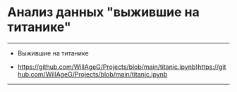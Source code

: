 # Анализ данных "выжившие на титанике"

----------------------------
* Выжившие на титанике
- https://github.com/WillAgeG/Projects/blob/main/titanic.ipynb)https://github.com/WillAgeG/Projects/blob/main/titanic.ipynb
----------------------------
